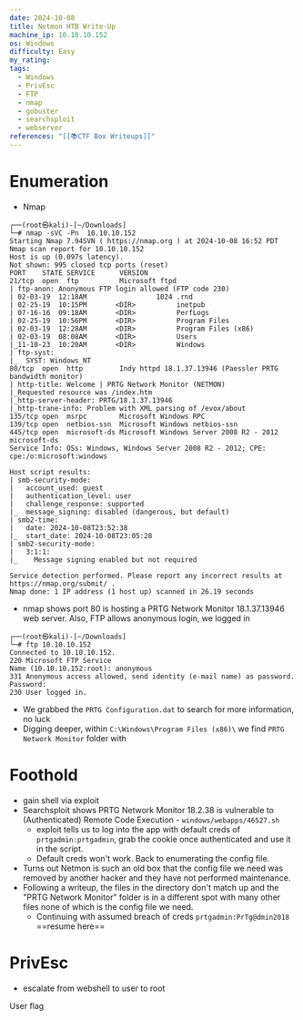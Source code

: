 ```yaml
---
date: 2024-10-08
title: Netmon HTB Write-Up
machine_ip: 10.10.10.152
os: Windows
difficulty: Easy
my_rating: 
tags:
  - Windows
  - PrivEsc
  - FTP
  - nmap
  - gobuster
  - searchsploit
  - webserver
references: "[[📚CTF Box Writeups]]"
---
```

# Enumeration

- Nmap
```
┌──(root㉿kali)-[~/Downloads]
└─# nmap -sVC -Pn  10.10.10.152 
Starting Nmap 7.94SVN ( https://nmap.org ) at 2024-10-08 16:52 PDT
Nmap scan report for 10.10.10.152
Host is up (0.097s latency).
Not shown: 995 closed tcp ports (reset)
PORT    STATE SERVICE      VERSION
21/tcp  open  ftp          Microsoft ftpd
| ftp-anon: Anonymous FTP login allowed (FTP code 230)
| 02-03-19  12:18AM                 1024 .rnd
| 02-25-19  10:15PM       <DIR>          inetpub
| 07-16-16  09:18AM       <DIR>          PerfLogs
| 02-25-19  10:56PM       <DIR>          Program Files
| 02-03-19  12:28AM       <DIR>          Program Files (x86)
| 02-03-19  08:08AM       <DIR>          Users
|_11-10-23  10:20AM       <DIR>          Windows
| ftp-syst: 
|_  SYST: Windows_NT
80/tcp  open  http         Indy httpd 18.1.37.13946 (Paessler PRTG bandwidth monitor)
| http-title: Welcome | PRTG Network Monitor (NETMON)
|_Requested resource was /index.htm
|_http-server-header: PRTG/18.1.37.13946
|_http-trane-info: Problem with XML parsing of /evox/about
135/tcp open  msrpc        Microsoft Windows RPC
139/tcp open  netbios-ssn  Microsoft Windows netbios-ssn
445/tcp open  microsoft-ds Microsoft Windows Server 2008 R2 - 2012 microsoft-ds
Service Info: OSs: Windows, Windows Server 2008 R2 - 2012; CPE: cpe:/o:microsoft:windows

Host script results:
| smb-security-mode: 
|   account_used: guest
|   authentication_level: user
|   challenge_response: supported
|_  message_signing: disabled (dangerous, but default)
| smb2-time: 
|   date: 2024-10-08T23:52:38
|_  start_date: 2024-10-08T23:05:28
| smb2-security-mode: 
|   3:1:1: 
|_    Message signing enabled but not required

Service detection performed. Please report any incorrect results at https://nmap.org/submit/ .
Nmap done: 1 IP address (1 host up) scanned in 26.19 seconds
```

- nmap shows port 80 is hosting a PRTG Network Monitor 18.1.37.13946 web server. Also, FTP allows anonymous login, we logged in
```
┌──(root㉿kali)-[~/Downloads]
└─# ftp 10.10.10.152         
Connected to 10.10.10.152.
220 Microsoft FTP Service
Name (10.10.10.152:root): anonymous
331 Anonymous access allowed, send identity (e-mail name) as password.
Password: 
230 User logged in.
```

- We grabbed the `PRTG Configuration.dat` to search for more information, no luck
- Digging deeper, within `C:\Windows\Program Files (x86)\` we find `PRTG Network Monitor` folder with 


# Foothold
- gain shell via exploit
- Searchsploit shows PRTG Network Monitor 18.2.38 is vulnerable to (Authenticated) Remote Code Execution - `windows/webapps/46527.sh`
	- exploit tells us to log into the app with default creds of `prtgadmin:prtgadmin`, grab the cookie once authenticated and use it in the script.
	- Default creds won't work. Back to enumerating the config file.
- Turns out Netmon is such an old box that the config file we need was removed by another hacker and they have not performed maintenance.
- Following a writeup, the files in the directory don't match up and the "PRTG Network Monitor" folder is in a different spot with many other files none of which is the config file we need.
	- Continuing with assumed breach of creds `prtgadmin:PrTg@dmin2018`
==resume here==



# PrivEsc
- escalate from webshell to user to root

User flag
```

```